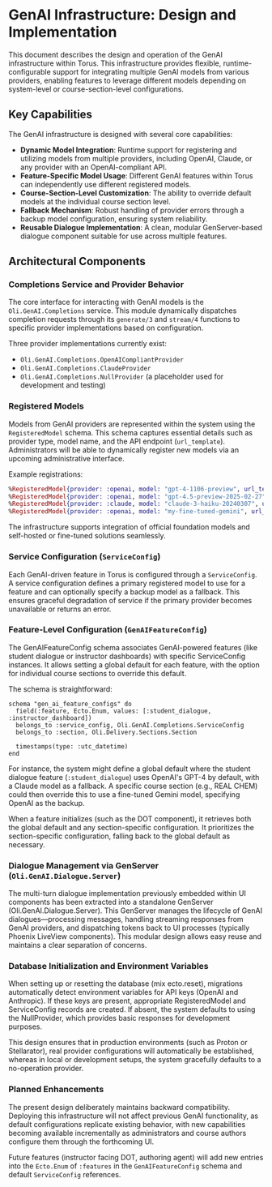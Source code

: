 # GenAI Infrastructure: Design and Implementation

This document describes the design and operation of the GenAI infrastructure within Torus. This infrastructure provides flexible, runtime-configurable support for integrating multiple GenAI models from various providers, enabling features to leverage different models depending on system-level or course-section-level configurations.

## Key Capabilities

The GenAI infrastructure is designed with several core capabilities:

- **Dynamic Model Integration**: Runtime support for registering and utilizing models from multiple providers, including OpenAI, Claude, or any provider with an OpenAI-compliant API.
- **Feature-Specific Model Usage**: Different GenAI features within Torus can independently use different registered models.
- **Course-Section-Level Customization**: The ability to override default models at the individual course section level.
- **Fallback Mechanism**: Robust handling of provider errors through a backup model configuration, ensuring system reliability.
- **Reusable Dialogue Implementation**: A clean, modular GenServer-based dialogue component suitable for use across multiple features.

## Architectural Components

### Completions Service and Provider Behavior

The core interface for interacting with GenAI models is the `Oli.GenAI.Completions` service. This module dynamically dispatches completion requests through its `generate/3` and `stream/4` functions to specific provider implementations based on configuration.

Three provider implementations currently exist:

- `Oli.GenAI.Completions.OpenAICompliantProvider`
- `Oli.GenAI.Completions.ClaudeProvider`
- `Oli.GenAI.Completions.NullProvider` (a placeholder used for development and testing)

### Registered Models

Models from GenAI providers are represented within the system using the `RegisteredModel` schema. This schema captures essential details such as provider type, model name, and the API endpoint (`url_template`). Administrators will be able to dynamically register new models via an upcoming administrative interface.

Example registrations:

```elixir
%RegisteredModel{provider: :openai, model: "gpt-4-1106-preview", url_template: "https://api.openai.com"}
%RegisteredModel{provider: :openai, model: "gpt-4.5-preview-2025-02-27", url_template: "https://api.openai.com"}
%RegisteredModel{provider: :claude, model: "claude-3-haiku-20240307", url_template: "https://api.anthropic.com"}
%RegisteredModel{provider: :openai, model: "my-fine-tuned-gemini", url_template: "https://server.undermydesk.com"}
```

The infrastructure supports integration of official foundation models and self-hosted or fine-tuned solutions seamlessly.

### Service Configuration (`ServiceConfig`)
Each GenAI-driven feature in Torus is configured through a `ServiceConfig`. A service configuration defines a primary registered model to use for a feature and can optionally specify a backup model as a fallback. This ensures graceful degradation of service if the primary provider becomes unavailable or returns an error.

### Feature-Level Configuration (`GenAIFeatureConfig`)
The GenAIFeatureConfig schema associates GenAI-powered features (like student dialogue or instructor dashboards) with specific ServiceConfig instances. It allows setting a global default for each feature, with the option for individual course sections to override this default.

The schema is straightforward:

```
schema "gen_ai_feature_configs" do
  field(:feature, Ecto.Enum, values: [:student_dialogue, :instructor_dashboard])
  belongs_to :service_config, Oli.GenAI.Completions.ServiceConfig
  belongs_to :section, Oli.Delivery.Sections.Section

  timestamps(type: :utc_datetime)
end
```

For instance, the system might define a global default where the student dialogue feature (`:student_dialogue`) uses OpenAI's GPT-4 by default, with a Claude model as a fallback. A specific course section (e.g., REAL CHEM) could then override this to use a fine-tuned Gemini model, specifying OpenAI as the backup.

When a feature initializes (such as the DOT component), it retrieves both the global default and any section-specific configuration. It prioritizes the section-specific configuration, falling back to the global default as necessary.

### Dialogue Management via GenServer (`Oli.GenAI.Dialogue.Server`)
The multi-turn dialogue implementation previously embedded within UI components has been extracted into a standalone GenServer (Oli.GenAI.Dialogue.Server). This GenServer manages the lifecycle of GenAI dialogues—processing messages, handling streaming responses from GenAI providers, and dispatching tokens back to UI processes (typically Phoenix LiveView components). This modular design allows easy reuse and maintains a clear separation of concerns.

### Database Initialization and Environment Variables
When setting up or resetting the database (mix ecto.reset), migrations automatically detect environment variables for API keys (OpenAI and Anthropic). If these keys are present, appropriate RegisteredModel and ServiceConfig records are created. If absent, the system defaults to using the NullProvider, which provides basic responses for development purposes.

This design ensures that in production environments (such as Proton or Stellarator), real provider configurations will automatically be established, whereas in local or development setups, the system gracefully defaults to a no-operation provider.

### Planned Enhancements

The present design deliberately maintains backward compatibility. Deploying this infrastructure will not affect previous GenAI functionality, as default configurations replicate existing behavior, with new capabilities becoming available incrementally as administrators and course authors configure them through the forthcoming UI.

Future features (instructor facing DOT, authoring agent) will add new entries into the `Ecto.Enum` of `:features` in the `GenAIFeatureConfig` schema and default `ServiceConfig` references.